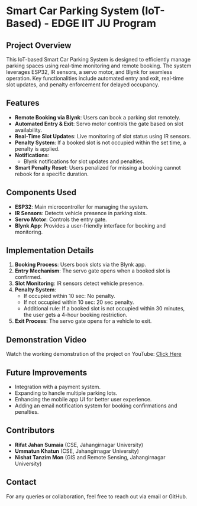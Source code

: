 # Smart Car Parking System (IoT-Based) - EDGE IIT JU Program

## Project Overview
This IoT-based Smart Car Parking System is designed to efficiently manage parking spaces using real-time monitoring and remote booking. The system leverages ESP32, IR sensors, a servo motor, and Blynk for seamless operation. Key functionalities include automated entry and exit, real-time slot updates, and penalty enforcement for delayed occupancy.

## Features
- **Remote Booking via Blynk**: Users can book a parking slot remotely.
- **Automated Entry & Exit**: Servo motor controls the gate based on slot availability.
- **Real-Time Slot Updates**: Live monitoring of slot status using IR sensors.
- **Penalty System**: If a booked slot is not occupied within the set time, a penalty is applied.
- **Notifications**: 
  - Blynk notifications for slot updates and penalties.
- **Smart Penalty Reset**: Users penalized for missing a booking cannot rebook for a specific duration.

## Components Used
- **ESP32**: Main microcontroller for managing the system.
- **IR Sensors**: Detects vehicle presence in parking slots.
- **Servo Motor**: Controls the entry gate.
- **Blynk App**: Provides a user-friendly interface for booking and monitoring.

## Implementation Details
1. **Booking Process**: Users book slots via the Blynk app.
2. **Entry Mechanism**: The servo gate opens when a booked slot is confirmed.
3. **Slot Monitoring**: IR sensors detect vehicle presence.
4. **Penalty System**:
   - If occupied within 10 sec: No penalty.
   - If not occupied within 10 sec: 20 sec penalty.
   - Additional rule: If a booked slot is not occupied within 30 minutes, the user gets a 4-hour booking restriction.
5. **Exit Process**: The servo gate opens for a vehicle to exit.

## Demonstration Video
Watch the working demonstration of the project on YouTube: [Click Here](https://www.youtube.com/watch?v=rItZGbqJcT4)

## Future Improvements
- Integration with a payment system.
- Expanding to handle multiple parking lots.
- Enhancing the mobile app UI for better user experience.
- Adding an email notification system for booking confirmations and penalties.

## Contributors
- **Rifat Jahan Sumaia** (CSE, Jahangirnagar University)
- **Ummatun Khatun** (CSE, Jahangirnagar University)
- **Nishat Tanzim Mon** (GIS and Remote Sensing, Jahangirnagar University)

## Contact
For any queries or collaboration, feel free to reach out via email or GitHub.

